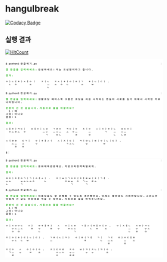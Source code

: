 # hangulbreak

[![Codacy Badge](https://api.codacy.com/project/badge/Grade/b3504707702a491bb4a40ad495a55cd6)](https://app.codacy.com/app/anaclumos/hangulbreak?utm_source=github.com&utm_medium=referral&utm_content=anaclumos/hangulbreak&utm_campaign=Badge_Grade_Dashboard)

## 실행 결과

[![HitCount](http://hits.dwyl.io/anaclumos/hangulbreak.svg)](http://hits.dwyl.io/anaclumos/hangulbreak)

![demo.png](demo.png)
![demo2.png](demo2.png)